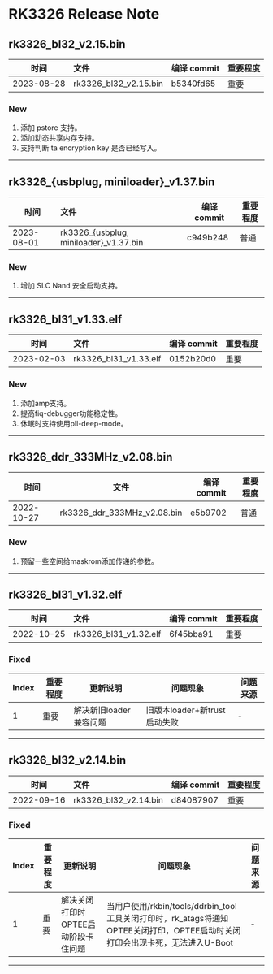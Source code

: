 # RK3326 Release Note

## rk3326_bl32_v2.15.bin

| 时间       | 文件                  | 编译 commit | 重要程度 |
| ---------- | :-------------------- | ----------- | -------- |
| 2023-08-28 | rk3326_bl32_v2.15.bin | b5340fd65   | 重要     |

### New

1. 添加 pstore 支持。
2. 添加动态共享内存支持。
3. 支持判断 ta encryption key 是否已经写入。

------

## rk3326_{usbplug, miniloader}_v1.37.bin

| 时间       | 文件                                     | 编译 commit | 重要程度 |
| ---------- | :--------------------------------------- | ----------- | -------- |
| 2023-08-01 | rk3326_{usbplug, miniloader}_v1.37.bin | c949b248    | 普通     |

### New

1. 增加 SLC Nand 安全启动支持。

------

## rk3326_bl31_v1.33.elf

| 时间       | 文件                  | 编译 commit | 重要程度 |
| ---------- | :-------------------- | ----------- | -------- |
| 2023-02-03 | rk3326_bl31_v1.33.elf | 0152b20d0   | 重要     |

### New

1. 添加amp支持。
2. 提高fiq-debugger功能稳定性。
3. 休眠时支持使用pll-deep-mode。

------

## rk3326_ddr_333MHz_v2.08.bin

| 时间       | 文件                        | 编译 commit | 重要程度 |
| ---------- | --------------------------- | ----------- | -------- |
| 2022-10-27 | rk3326_ddr_333MHz_v2.08.bin | e5b9702     | 普通     |

### New

1. 预留一些空间给maskrom添加传递的参数。

------

## rk3326_bl31_v1.32.elf

| 时间       | 文件                  | 编译 commit | 重要程度 |
| ---------- | :-------------------- | ----------- | -------- |
| 2022-10-25 | rk3326_bl31_v1.32.elf | 6f45bba91   | 重要     |

### Fixed

| Index | 重要程度 | 更新说明               | 问题现象                     | 问题来源 |
| ----- | -------- | ---------------------- | ---------------------------- | -------- |
| 1     | 重要     | 解决新旧loader兼容问题 | 旧版本loader+新trust启动失败 | -        |

------

## rk3326_bl32_v2.14.bin

| 时间       | 文件                  | 编译 commit | 重要程度 |
| ---------- | :-------------------- | ----------- | -------- |
| 2022-09-16 | rk3326_bl32_v2.14.bin | d84087907   | 重要     |

### Fixed

| Index | 重要程度 | 更新说明                            | 问题现象                                                     | 问题来源 |
| ----- | -------- | ----------------------------------- | ------------------------------------------------------------ | -------- |
| 1     | 重要     | 解决关闭打印时OPTEE启动阶段卡住问题 | 当用户使用/rkbin/tools/ddrbin_tool工具关闭打印时，rk_atags将通知OPTEE关闭打印，OPTEE启动时关闭打印会出现卡死，无法进入U-Boot | -        |

------

